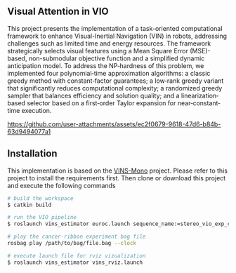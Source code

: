 Visual Attention in VIO
--

This project presents the implementation of a task-oriented computational framework to enhance Visual-Inertial Navigation (VIN) in robots, addressing challenges such as limited time and energy resources. The framework strategically selects visual features using a Mean Square Error (MSE)-based, non-submodular objective function and a simplified dynamic anticipation model. To address the NP‐hardness of this problem, we implemented four polynomial‐time approximation algorithms: a classic greedy method with constant‐factor guarantees; a low‐rank greedy variant that significantly reduces computational complexity; a randomized greedy sampler that balances efficiency and solution quality; and a linearization‐based selector based on a first‐order Taylor expansion for near‐constant‐time execution.




https://github.com/user-attachments/assets/ec2f0679-9618-47d6-b84b-63d9494077a1




## Installation

This implementation is based on the [VINS-Mono](https://github.com/HKUST-Aerial-Robotics/VINS-Mono) project. Please refer to this project to install the requirements first. Then clone or download this project and execute the following commands

```bash
# build the workspace
$ catkin build
```

```bash
# run the VIO pipeline
$ roslaunch vins_estimator euroc.launch sequence_name:=stereo_vio_exp_ccw_020_future_horizon_gt
```

```bash
# play the cancer-ribbon experiment bag file
rosbag play /path/to/bag/file.bag --clock
```

```bash
# execute launch file for rviz vizualization
$ roslaunch vins_estimator vins_rviz.launch
```


